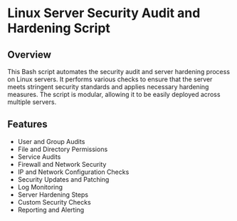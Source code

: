 # Linux Server Security Audit and Hardening Script

## Overview

This Bash script automates the security audit and server hardening process on Linux servers. It performs various checks to ensure that the server meets stringent security standards and applies necessary hardening measures. The script is modular, allowing it to be easily deployed across multiple servers.

## Features

- User and Group Audits
- File and Directory Permissions
- Service Audits
- Firewall and Network Security
- IP and Network Configuration Checks
- Security Updates and Patching
- Log Monitoring
- Server Hardening Steps
- Custom Security Checks
- Reporting and Alerting
